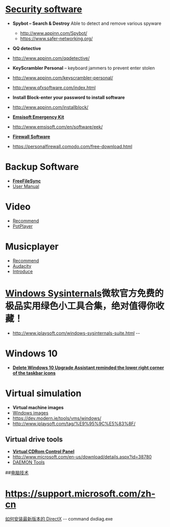 # [Security software](http://love.appinn.com/#Antivirus)
* **Spybot – Search & Destroy** Able to detect and remove various spyware
  * http://www.appinn.com/Spybot/
  * https://www.safer-networking.org/
  
* __QQ detective__
 * http://www.appinn.com/qqdetective/

* __KeyScrambler Personal__ – keyboard jammers to prevent enter stolen
 * http://www.appinn.com/keyscrambler-personal/
 * http://www.qfxsoftware.com/index.html
* __Install Block-enter your password to install software__
 * http://www.appinn.com/installblock/

* __[Emsisoft Emergency Kit](http://baike.baidu.com/link?url=8Di6-6L2Zx6DnYnEQzFq2ww1g8rMmb7If7cq3fMlt-bJGQq1IlSEWqcZMdE0ouIAgYnSvrHrjK3KMgu_XEsYWTZB9AvCMYKhE8D5YnC78h_)__
 * http://www.emsisoft.com/en/software/eek/
 
* __[Firewall Software](http://www.zonealarm.com/software/free-firewall)__
 * https://personalfirewall.comodo.com/free-download.html
 

# Backup Software
  * __[FreeFileSync](http://www.freefilesync.org/)__
   * [User Manual](http://wenku.baidu.com/view/8e794b1055270722192ef781.html?re=view)

 # __Video__
  * [Recommend](http://love.appinn.com/#video)
  * [PotPlayer](http://tvpot.daum.net/application/PotPlayer.do)
  
 # __Musicplayer__
  * [Recommend](http://love.appinn.com/#musicplayer)
  * [Audacity](http://web.audacityteam.org/download/)
   * [Introduce](http://baike.baidu.com/link?url=6Acd3r41ltceJ1ZSQLdlrnmOttBfVXuhDL-x8ux4XhuSQlbZU3UAThns9iJ4-mf7JfbFTHC-X_aQH5Ysniz4D_)
   
# [Windows Sysinternals](https://technet.microsoft.com/en-us/sysinternals/bb842062)微软官方免费的极品实用绿色小工具合集，绝对值得你收藏！
 * http://www.iplaysoft.com/windows-sysinternals-suite.html   --
 
# Windows 10
 * __[Delete Windows 10 Upgrade Assistant reminded the lower right corner of the taskbar icons](http://www.iplaysoft.com/p/remove-win10-update-notification)__
 
# Virtual simulation
 * __Virtual machine images__
  * [Windows images](http://www.iplaysoft.com/windows-test-vms.html)
   * https://dev.modern.ie/tools/vms/windows/
 * http://www.iplaysoft.com/tag/%E9%95%9C%E5%83%8F/
## Virtual drive tools
 * __[Virtual CDRom Control Panel](http://www.iplaysoft.com/virtual-cdrom-control-panel.html)__
  *  http://www.microsoft.com/en-us/download/details.aspx?id=38780
 * [DAEMON Tools](http://www.iplaysoft.com/daemon-tools-lite.html)


##[电脑技术](http://www.arpun.com/article/list_1_33.html)

# https://support.microsoft.com/zh-cn
[如何安装最新版本的 DirectX](https://support.microsoft.com/zh-cn/kb/179113) -- command   dxdiag.exe
